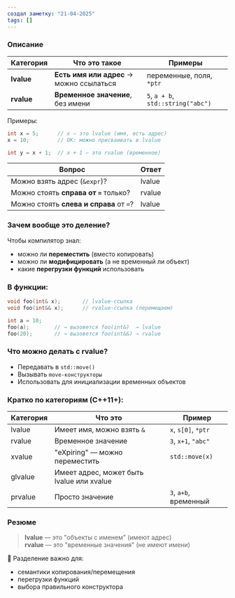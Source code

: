 ```yaml
---
создал заметку: "21-04-2025"
tags: []
---
```

### Описание
| Категория  | Что это такое                            | Примеры                            |
| ---------- | ---------------------------------------- | ---------------------------------- |
| **lvalue** | **Есть имя или адрес** → можно ссылаться | переменные, поля, `*ptr`           |
| **rvalue** | **Временное значение**, без имени        | `5`, `a + b`, `std::string("abc")` |
Примеры:
```cpp
int x = 5;      // x — это lvalue (имя, есть адрес)
x = 10;         // OK: можно присваивать в lvalue

int y = x + 1;  // x + 1 — это rvalue (временное)
```

| Вопрос                                  | Ответ  |
| --------------------------------------- | ------ |
| Можно взять адрес (`&expr`)?            | lvalue |
| Можно стоять **справа от `=`** только?  | rvalue |
| Можно стоять **слева и справа** от `=`? | lvalue |
### Зачем вообще это деление?
Чтобы компилятор знал:
- можно ли **переместить** (вместо копировать)
- можно ли **модифицировать** (а не временный ли объект)
- какие **перегрузки функций** использовать
### В функции:
```cpp
void foo(int& x);       // lvalue-ссылка
void foo(int&& x);      // rvalue-ссылка (перемещаем)

int a = 10;
foo(a);        // → вызовется foo(int&)  → lvalue
foo(20);       // → вызовется foo(int&&) → rvalue
```
### Что можно делать с rvalue?
- Передавать в `std::move()`
- Вызывать `move-конструкторы`
- Использовать для инициализации временных объектов
### Кратко по категориям (C++11+):
| Категория | Что это                                   | Пример                |
| --------- | ----------------------------------------- | --------------------- |
| lvalue    | Имеет имя, можно взять `&`                | `x`, `s[0]`, `*ptr`   |
| rvalue    | Временное значение                        | `3`, `x+1`, `"abc"`   |
| xvalue    | "eXpiring" — можно переместить            | `std::move(x)`        |
| glvalue   | Имеет адрес, может быть lvalue или xvalue |                       |
| prvalue   | Просто значение                           | `3`, `a+b`, временный |
### Резюме
> **lvalue** — это "объекты с именем" (имеют адрес)  
> **rvalue** — это "временные значения" (не имеют имени)

📌 Разделение важно для:
- семантики копирования/перемещения
- перегрузки функций
- выбора правильного конструктора